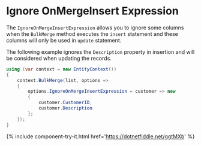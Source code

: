 # Ignore OnMergeInsert Expression

The `IgnoreOnMergeInsertExpression` allows you to ignore some columns when the `BulkMerge` method executes the `insert` statement and these columns will only be used in `update` statement.

The following example ignores the `Description` property in insertion and will be considered when updating the records.

```csharp
using (var context = new EntityContext())
{
    context.BulkMerge(list, options => 
    {
        options.IgnoreOnMergeInsertExpression = customer => new 
        {
            customer.CustomerID,  
            customer.Description
        };
    });
}
```
{% include component-try-it.html href='https://dotnetfiddle.net/ggtMXb' %}
